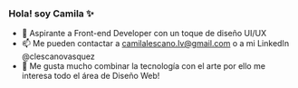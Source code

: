 ### Hola! soy Camila ✨

- 🌱 Aspirante a Front-end Developer con un toque de diseño UI/UX 
- 📫 Me pueden contactar a camilalescano.lv@gmail.com o a mi LinkedIn @clescanovasquez 
- 🎨 Me gusta mucho combinar la tecnología con el arte por ello me interesa todo el área de Diseño Web!
